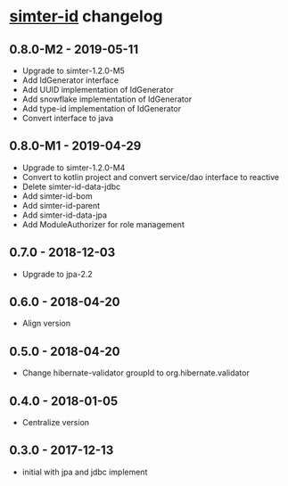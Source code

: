 # [simter-id](https://github.com/simter/simter-id) changelog

## 0.8.0-M2 - 2019-05-11

- Upgrade to simter-1.2.0-M5
- Add IdGenerator interface
- Add UUID implementation of IdGenerator
- Add snowflake implementation of IdGenerator
- Add type-id implementation of IdGenerator
- Convert interface to java

## 0.8.0-M1 - 2019-04-29

- Upgrade to simter-1.2.0-M4
- Convert to kotlin project and convert service/dao interface to reactive
- Delete simter-id-data-jdbc
- Add simter-id-bom
- Add simter-id-parent
- Add simter-id-data-jpa
- Add ModuleAuthorizer for role management

## 0.7.0 - 2018-12-03

- Upgrade to jpa-2.2

## 0.6.0 - 2018-04-20

- Align version

## 0.5.0 - 2018-04-20

- Change hibernate-validator groupId to org.hibernate.validator

## 0.4.0 - 2018-01-05

- Centralize version

## 0.3.0 - 2017-12-13

- initial with jpa and jdbc implement